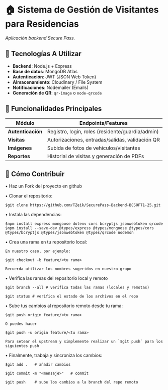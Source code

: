 # 🏠 Sistema de Gestión de Visitantes para Residencias

_Aplicación backend Secure Pass._

## 🚀 Tecnologías A Utilizar
- **Backend**: Node.js + Express
- **Base de datos**: MongoDB Atlas
- **Autenticación**: JWT (JSON Web Token)
- **Almacenamiento**: Cloudinary / File System
- **Notificaciones**: Nodemailer (Emails)
- **Generación de QR**: `qr-image` o `node-qrcode`

## 📌 Funcionalidades Principales
| Módulo               | Endpoints/Features                              |
|----------------------|------------------------------------------------|
| **Autenticación**    | Registro, login, roles (residente/guardia/admin) |
| **Visitas**          | Autorizaciones, entradas/salidas, validación QR |
| **Imágenes**         | Subida de fotos de vehículos/visitantes         |
| **Reportes**         | Historial de visitas y generación de PDFs       |

## 🤝 Cómo Contribuir

• Haz un Fork del proyecto en github

• Clonar el repositorio: 
   
    $git clone https://github.com/TZeik/SecurePass-Backend-BCSOFT1-25.git

• Instala las dependencias:

    $npm install express mongoose dotenv cors bcryptjs jsonwebtoken qrcode
    $npm install --save-dev @types/express @types/mongoose @types/cors @types/bcryptjs @types/jsonwebtoken @types/qrcode nodemon

• Crea una rama en tu repositorio local:

    En nuestro caso, por ejemplo:
    
    $git checkout -b feature/<tu rama>

    Recuerda utilizar los nombres sugeridos en nuestro grupo

• Verifica las ramas del repositorio local y remoto

    $git branch --all # verifica todas las ramas (locales y remotas)
    
    $git status # verifica el estado de los archivos en el repo

• Sube tus cambios al repositorio remoto desde tu rama:

    $git push origin feature/<tu rama>

    O puedes hacer

    $git push -u origin feature/<tu rama>

    Para setear el upstream y simplemente realizar un `$git push` para los siguientes push

• Finalmente, trabaja y sincroniza los cambios:
    
    $git add .   # añadir cambios
    
    $git commit -m "<mensaje>"   # commit
    
    $git push    # sube los cambios a la branch del repo remoto
